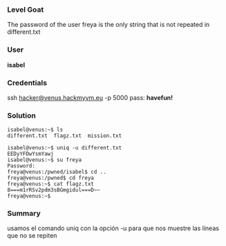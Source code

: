 ### Level Goat
The password of the user freya is the only string that is not repeated in different.txt 

### User
**isabel**
### Credentials
ssh hacker@venus.hackmyvm.eu -p 5000
pass: **havefun!**
### Solution
```shell
isabel@venus:~$ ls
different.txt  flagz.txt  mission.txt

isabel@venus:~$ uniq -u different.txt 
EEDyYFDwYsmYawj
isabel@venus:~$ su freya
Password: 
freya@venus:/pwned/isabel$ cd ..
freya@venus:/pwned$ cd freya
freya@venus:~$ cat flagz.txt 
8===m1rRSv2pdm3sBGmgidul===D~~
freya@venus:~$ 

```
### Summary

usamos el comando uniq con la opción -u para que nos muestre las líneas que no se repiten 